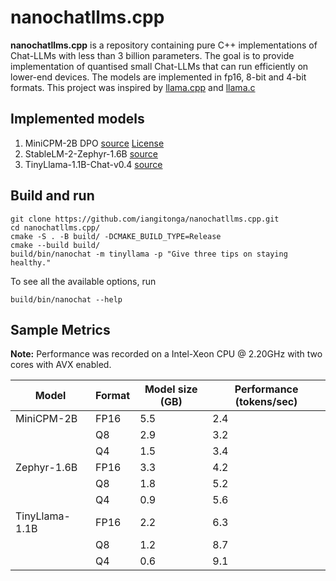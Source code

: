  # nanochatllms.cpp

**nanochatllms.cpp** is a repository containing pure C++ implementations of Chat-LLMs
with less than 3 billion parameters. The goal is to provide implementation of quantised
small Chat-LLMs that can run efficiently on lower-end devices. The models are
implemented in fp16, 8-bit and 4-bit formats. This project was inspired by
[llama.cpp](https://github.com/ggerganov/llama.cpp) and [llama.c](https://github.com/karpathy/llama2.c)

## Implemented models
1. MiniCPM-2B DPO [source](https://huggingface.co/openbmp/MiniCPM-2B-dpo-fp16) [License](https://github.com/OpenBMB/General-Model-License/blob/main/%E9%80%9A%E7%94%A8%E6%A8%A1%E5%9E%8B%E8%AE%B8%E5%8F%AF%E5%8D%8F%E8%AE%AE-%E6%9D%A5%E6%BA%90%E8%AF%B4%E6%98%8E-%E5%AE%A3%E4%BC%A0%E9%99%90%E5%88%B6-%E5%95%86%E4%B8%9A%E6%8E%88%E6%9D%83.md)
1. StableLM-2-Zephyr-1.6B [source](https://huggingface.co/stabilityai/stablelm-2-zephyr-1_6b)
2. TinyLlama-1.1B-Chat-v0.4 [source](https://github.com/jzhang38/TinyLlama)


## Build and run
```
git clone https://github.com/iangitonga/nanochatllms.cpp.git
cd nanochatllms.cpp/
cmake -S . -B build/ -DCMAKE_BUILD_TYPE=Release
cmake --build build/
build/bin/nanochat -m tinyllama -p "Give three tips on staying healthy."
```

To see all the available options, run
```
build/bin/nanochat --help
```

## Sample Metrics

**Note:** Performance was recorded on a Intel-Xeon CPU @ 2.20GHz with two cores with AVX enabled.

| Model          | Format | Model size (GB) | Performance (tokens/sec) |
| -------------- | ------ | --------------- | ------------------------ |
| MiniCPM-2B     | FP16   | 5.5             |  2.4                     |
|                | Q8     | 2.9             |  3.2                     |
|                | Q4     | 1.5             |  3.4                     |
| Zephyr-1.6B    | FP16   | 3.3             |  4.2                     |
|                | Q8     | 1.8             |  5.2                     |
|                | Q4     | 0.9             |  5.6                     |
| TinyLlama-1.1B | FP16   | 2.2             |  6.3                     |
|                | Q8     | 1.2             |  8.7                     |
|                | Q4     | 0.6             |  9.1                     |
